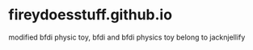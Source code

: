 # fireydoesstuff.github.io
modified bfdi physic toy, bfdi and bfdi physics toy belong to jacknjellify
